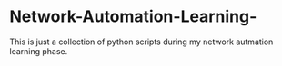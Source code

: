 # Network-Automation-Learning-
This is just a collection of python scripts during my network autmation learning phase.
